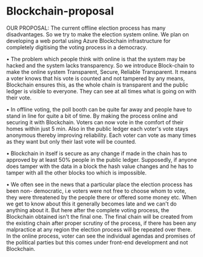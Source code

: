 # Blockchain-proposal
OUR PROPOSAL:
The current offline election process has many disadvantages. So we try to make the election system online. We plan on developing a web portal using Azure Blockchain infrastructure for completely digitising the voting process in a democracy.

•	The problem which people think with online is that the system may be hacked and the system lacks transparency. So we introduce Block-chain to make the online system Transparent, Secure, Reliable Transparent. It means a voter knows that his vote is counted and not tampered by any means, Blockchain ensures this, as the whole chain is transparent and the public ledger is visible to everyone. They can see at all times what is going on with their vote.

•	In offline voting, the poll booth can be quite far away and people have to stand in line for quite a bit of time. By making the process online and securing it with Blockchain. Voters can now vote in the comfort of their homes within just 5 min. Also in the public ledger each voter's vote stays anonymous thereby improving reliability. Each voter can vote as many times as they want but only their last vote will be counted. 

•	Blockchain in itself is secure as any change if made in the chain has to approved by at least 50% people in the public ledger. Supposedly, if anyone does tamper with the data in a block the hash value changes and he has to tamper with all the other blocks too which is impossible. 

•	We often see in the news that a particular place the election process has been non- democratic, i.e voters were not free to choose whom to vote, they were threatened by the people there or offered some money etc. When we get to know about this it generally becomes late and we can't do anything about it. But here after the complete voting process, the Blockchain obtained isn't the final one. The final chain will be created from the existing chain after proper scrutiny of the process, if there has been any malpractice at any region the election process will be repeated over there. In the online process, voter can see the individual agendas and promises of the political parties but this comes under front-end development and not Blockchain.




 












